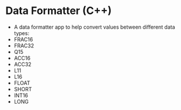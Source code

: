 # Data Formatter (C++)
- A data formatter app to help convert values between different data types:
 - FRAC16
- FRAC32
- Q15
- ACC16
- ACC32
- L11
- L16
- FLOAT
- SHORT
- INT16
- LONG
